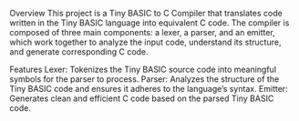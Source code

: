 Overview
This project is a Tiny BASIC to C Compiler that translates code written in the Tiny BASIC language into equivalent C code. 
The compiler is composed of three main components: a lexer, a parser, and an emitter, which work together to analyze the input code, understand its structure, and generate corresponding C code.

Features
Lexer: Tokenizes the Tiny BASIC source code into meaningful symbols for the parser to process.
Parser: Analyzes the structure of the Tiny BASIC code and ensures it adheres to the language’s syntax.
Emitter: Generates clean and efficient C code based on the parsed Tiny BASIC code.
